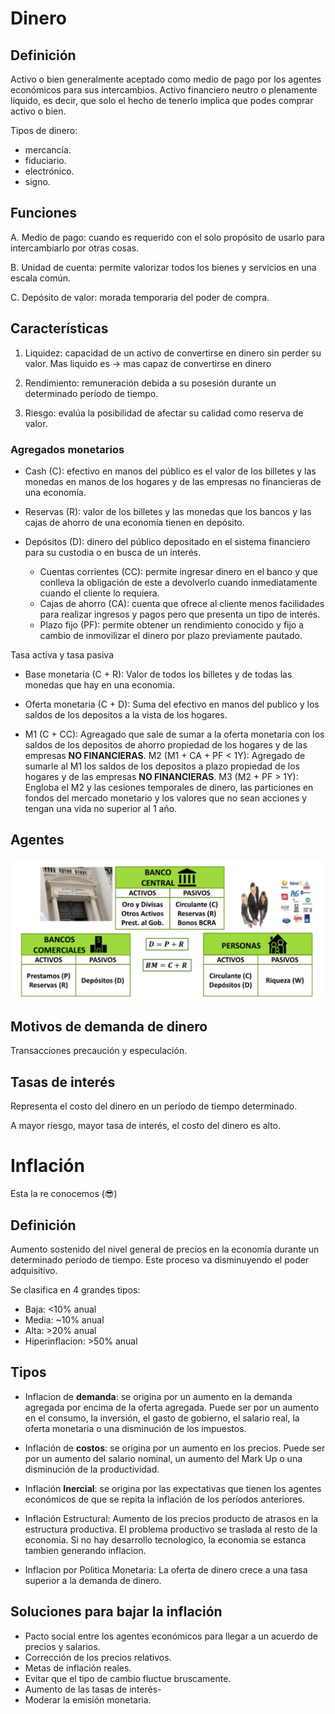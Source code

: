 # Dinero

## Definición

Activo o bien generalmente aceptado como medio de pago por los agentes económicos para sus intercambios. Activo financiero neutro o plenamente líquido, es decir, que solo el hecho de tenerlo implica que podes comprar activo o bien.

Tipos de dinero:

- mercancía.
- fiduciario.
- electrónico.
- signo.

## Funciones

A. Medio de pago: cuando es requerido con el solo propósito de usarlo para intercambiarlo por otras cosas.

B. Unidad de cuenta: permite valorizar todos los bienes y servicios en una escala común.

C. Depósito de valor: morada temporaria del poder de compra.

## Características

1. Liquidez: capacidad de un activo de convertirse en dinero sin perder su valor. Mas liquido es -> mas capaz de convertirse en dinero 

2. Rendimiento: remuneración debida a su posesión durante un determinado período de tiempo.

3. Riesgo: evalúa la posibilidad de afectar su calidad como reserva de valor.

### Agregados monetarios

- Cash (C): efectivo en manos del público es el valor de los billetes y las monedas en manos de los hogares y de las empresas no financieras de una economía.

- Reservas (R): valor de los billetes y las monedas que los bancos y las cajas de ahorro de una economía tienen en depósito.

- Depósitos (D): dinero del público depositado en el sistema financiero para su custodia o en busca de un interés.
  - Cuentas corrientes (CC): permite ingresar dinero en el banco y que conlleva la obligación de este a devolverlo cuando inmediatamente cuando el cliente lo requiera.
  - Cajas de ahorro (CA): cuenta que ofrece al cliente menos facilidades para realizar ingresos y pagos pero que presenta un tipo de interés.
  - Plazo fijo (PF): permite obtener un rendimiento conocido y fijo a cambio de inmovilizar el dinero por plazo previamente pautado.

Tasa activa y tasa pasiva

- Base monetaria (C + R): Valor de todos los billetes y de todas las monedas que hay en una economia.


- Oferta monetaria (C + D): Suma del efectivo en manos del publico y los saldos de los depositos a la vista de los hogares.
 - M1 (C + CC): Agreagado que sale de sumar a la oferta monetaria con los saldos de los depositos de ahorro propiedad de los hogares y de las empresas **NO FINANCIERAS**.
    M2 (M1 + CA + PF < 1Y): Agregado de sumarle al M1 los saldos de los depositos a plazo propiedad de los hogares y de las empresas **NO FINANCIERAS**.
    M3 (M2 + PF > 1Y): Engloba el M2 y las cesiones temporales de dinero, las particiones en fondos del mercado monetario y los valores que no sean acciones y tengan una vida no superior al 1 año.

## Agentes

![Agentes de la economía](imagenes/agentes.png)

## Motivos de demanda de dinero

Transacciones precaución y especulación.

## Tasas de interés

Representa el costo del dinero en un período de tiempo determinado.

A mayor riesgo, mayor tasa de interés, el costo del dinero es alto.

# Inflación
Esta la re conocemos (😎)

## Definición

Aumento sostenido del nivel general de precios en la economía durante un determinado período de tiempo. Este proceso va disminuyendo el poder adquisitivo.

Se clasifica en 4 grandes tipos:

- Baja: <10% anual
- Media: ~10% anual
- Alta: >20% anual <!-- Argentina la cabra🐐 -->
- Hiperinflacion: >50% anual

## Tipos

- Inflacion de **demanda**: se origina por un aumento en la demanda agregada por encima de la oferta agregada. Puede ser por un aumento en el consumo, la inversión, el gasto de gobierno, el salario real, la oferta monetaria o una disminución de los impuestos.

- Inflación de **costos**: se origina por un aumento en los precios. Puede ser por un aumento del salario nominal, un aumento del Mark Up o una disminución de la productividad.

- Inflación **Inercial**: se origina por las expectativas que tienen los agentes económicos de que se repita la inflación de los períodos anteriores. 

- Inflación Estructural: Aumento de los precios producto de atrasos en la estructura productiva. El problema productivo se traslada al resto de la economia. Si no hay desarrollo tecnologico, la economia se estanca tambien generando inflacion.

- Inflacion por Politica Monetaria: La oferta de dinero crece a una tasa superior a la demanda de dinero.

## Soluciones para bajar la inflación

- Pacto social entre los agentes económicos para llegar a un acuerdo de precios y salarios.
- Corrección de los precios relativos.
- Metas de inflación reales.
- Evitar que el tipo de cambio fluctue bruscamente.
- Aumento de las tasas de interés-
- Moderar la emisión monetaria.

